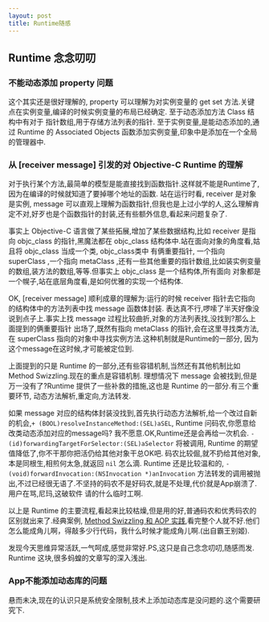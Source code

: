 ```yaml
---
layout: post
title: Runtime随感
---
```


## Runtime 念念叨叨

### 不能动态添加 property 问题
这个其实还是很好理解的, property 可以理解为对实例变量的 get set 方法.关键点在实例变量,编译的时候实例变量的布局已经确定.
至于动态添加方法 Class 结构中有对于 指针数组,用于存储方法列表的指针.
至于实例变量,是能动态添加的,通过 Runtime 的 Associated Objects 函数添加实例变量,印象中是添加在一个全局的管理器中.



### 从 [receiver message] 引发的对 Objective-C Runtime 的理解
对于执行某个方法,最简单的模型是能直接找到函数指针.这样就不能是Runtime了,因为在编译的时候就知道了要掉哪个地址的函数.
站在运行时看, receiver 是对象是实例, message 可以直观上理解为函数指针,但我也是上过小学的人,这么理解肯定不对,好歹也是个函数指针的封装,还有些额外信息,看起来问题复杂了.

事实上 Objective-C 语言做了某些拓展,增加了某些数据结构,比如 receiver 是指向 objc_class 的指针,黑魔法都在 objc_class
结构体中.站在面向对象的角度看,姑且将 objc_class 当成一个类, objc_class类中 有俩重要指针, 一个指向 superClass ,一个指向
metaClass ,还有一些其他重要的指针数组,比如装实例变量的数组,装方法的数组,等等.但事实上 objc_class 是一个结构体,所有面向
对象都是一个幌子,站在底层角度看,是如何优雅的实现一个结构体.

OK, [receiver message] 顺利成章的理解为:运行的时候 receiver 指针去它指向的结构体中的方法列表中找 message 函数体封装.
表达真不行,啰嗦了半天好像没说到点子上.事实上找 message 过程比较曲折,对象的方法列表找,没找到?那么上面提到的俩重要指针
出场了,既然有指向 metaClass 的指针,会在这里寻找类方法, 在 superClass 指向的对象中寻找实例方法.这种机制就是Runtime的一部分,
因为这个message在这时候,才可能被定位到.

上面提到的只是 Runtime 的一部分,还有些容错机制,当然还有其他机制比如 Method Swizzling.现在的重点是容错机制.
理想情况下 message 会被找到,但是万一没有了?Runtime 提供了一些补救的措施,这也是 Runtime 的一部分.有三个重要环节,
动态方法解析,重定向,方法转发.

如果 message 对应的结构体封装没找到,首先执行动态方法解析,给一个改过自新的机会,`+ (BOOL)resolveInstanceMethod:(SEL)aSEL`,
Runtime 问码农,你愿意给改类动态添加对应的message吗? 我不愿意.OK,Runtime还是会再给一次机会. `- (id)forwardingTargetForSelector:(SEL)aSelector` 将被调用, Runtime 的期望值降低了,你不干那你把活仍给其他对象干总OK吧.
码农比较倔,就不扔给其他对象,本是同根生,相煎何太急,就返回 `nil` 怎么滴. Runtime 还是比较温和的, `- (void)forwardInvocation:(NSInvocation *)anInvocation` 方法转发的调用被抛出,不过已经很无语了.不坚持的码农不是好码农,就是不处理,代价就是App崩溃了.用户在骂,尼玛,这破软件
请的什么临时工啊.

以上是 Runtime 的主要流程,看起来比较枯燥,但是用的好,普通码农和优秀码农的区别就出来了.经典案例, [Method Swizzling 和 AOP 实践](http://tech.glowing.com/cn/method-swizzling-aop/),看完整个人就不好.他们怎么能成角儿啊，得敲多少行代码，我什么时候才能成角儿啊.(出自霸王别姬).

发现今天思维异常活跃,一气呵成,感觉非常好.PS,这只是自己念念叨叨,随感而发. Runtime 这块,很多蚂蝗的文章写的深入浅出.



### App不能添加动态库的问题
悬而未决,现在的认识只是系统安全限制,技术上添加动态库是没问题的.这个需要研究下.
